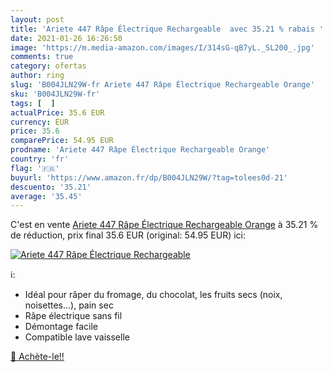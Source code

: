 ```yaml
---
layout: post
title: 'Ariete 447 Râpe Électrique Rechargeable  avec 35.21 % rabais '
date: 2021-01-26 16:26:50
image: 'https://m.media-amazon.com/images/I/314sG-qB7yL._SL200_.jpg'
comments: true
category: ofertas
author: ring
slug: 'B004JLN29W-fr Ariete 447 Râpe Électrique Rechargeable Orange'
sku: 'B004JLN29W-fr'
tags: [  ]
actualPrice: 35.6 EUR
currency: EUR
price: 35.6
comparePrice: 54.95 EUR
prodname: 'Ariete 447 Râpe Électrique Rechargeable Orange'
country: 'fr'
flag: '🇫🇷'
buyurl: 'https://www.amazon.fr/dp/B004JLN29W/?tag=tolees0d-21'
descuento: '35.21'
average: '35.45'
---
```


C'est en vente [Ariete 447 Râpe Électrique Rechargeable Orange](https://www.amazon.fr/dp/B004JLN29W/?tag=tolees0d-21)  à  35.21 % de réduction, prix final  35.6 EUR (original: 54.95 EUR) ici:

[![Ariete 447 Râpe Électrique Rechargeable ](https://m.media-amazon.com/images/I/314sG-qB7yL._SL200_.jpg)](https://www.amazon.fr/dp/B004JLN29W/?tag=tolees0d-21)

ℹ️:

- Idéal pour râper du fromage, du chocolat, les fruits secs (noix, noisettes…), pain sec
- Râpe électrique sans fil
- Démontage facile
- Compatible lave vaisselle

[🛒 Achète-le!!](https://www.amazon.fr/dp/B004JLN29W/?tag=tolees0d-21)
